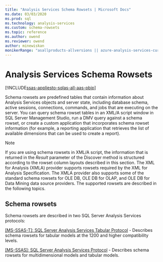 ```yaml
---
title: "Analysis Services Schema Rowsets | Microsoft Docs"
ms.date: 03/03/2020
ms.prod: sql
ms.technology: analysis-services
ms.custom: schema-rowsets
ms.topic: reference
ms.author: owend
ms.reviewer: owend
author: minewiskan
monikerRange: "asallproducts-allversions || azure-analysis-services-current || power-bi-premium-current || >= sql-analysis-services-2016"
---
```

# Analysis Services Schema Rowsets

[!INCLUDE[ssas-appliesto-sqlas-all-aas-pbip](../../includes/ssas-appliesto-sqlas-all-aas-pbip.md)]

  Schema rowsets are predefined tables that contain information about Analysis Services objects and server state, including database schema, active sessions, connections, commands, and jobs that are executing on the server. You can query schema rowset tables in an XML/A script window in SQL Server Management Studio, run a DMV query against a schema rowset, or create a custom application that incorporates schema rowset information (for example, a reporting application that retrieves the list of available dimensions that can be used to create a report).  
  
> [!NOTE]  
>  If you are using schema rowsets in XML/A script, the information that is returned in the *Result* parameter of the Discover method is structured according to the rowset column layouts described in this section. The  XML for Analysis (XMLA) provider supports rowsets required by the XML for Analysis Specification. The XMLA provider also supports some of the standard schema rowsets for OLE DB, OLE DB for OLAP, and OLE DB for Data Mining data source providers. The supported rowsets are described in the following topics.  
  
## Schema rowsets

Schema rowsets are described in two SQL Server Analysis Services protocols:   

[[MS-SSAS-T]: SQL Server Analysis Services Tabular Protocol](https://msdn.microsoft.com/library/mt719260) - Describes schema rowsets for tabular models at the 1200 and higher compatibility levels.

[[MS-SSAS]: SQL Server Analysis Services Protocol](https://msdn.microsoft.com/library/ee320606) - Describes schema rowsets for multidimensional models and tabular models.
  
  
